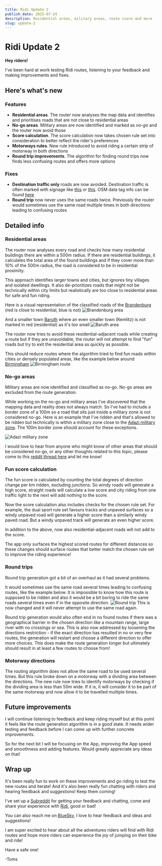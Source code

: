 ```yaml
---
title: Ridi Update 2
publish_date: 2025-07-24
description: Residential areas, military areas, route score and more
slug: update-2
---
```


# Ridi Update 2

**Hey riders!**

I've been hard at work testing Ridi routes, listening to your feedback and making improvements and fixes.

## Here's what's new

### Features

- **Residential areas**. The router now analyses the map data and identifies and prioritises roads that are not close to residential areas
- **No-go areas**. Military areas are now identified and marked as _no-go_ and the router now avoid those
- **Score calculation**. The score calculation now takes chosen rule set into consideration to better reflect the rider's preferences
- **Motorways rules**. New rule introduced to avoid riding a certain strip of motorway in both directions
- **Round trip improvements**. The algorithm for finding round trips now finds less confusing routes and offers more options

### Fixes

- **Destination traffic only** roads are now avoided. Destination traffic is often marked with signage like [this](https://berniem.csdd.lv/content/images/berni/302.jpg)
  or [this](https://upload.wikimedia.org/wikipedia/commons/thumb/5/51/CA-BC_road_sign_R-012-T.svg/800px-CA-BC_road_sign_R-012-T.svg.png). OSM data tag info can be found [here](https://wiki.openstreetmap.org/wiki/Tag:access%3Ddestination)
- **Round trip** now never uses the same roads twice. Previously the router would sometimes use the same road multiple times in both directions leading to confusing routes

## Detailed info

### Residential areas

The router now analyses every road and checks how many residential buildings there are within a 500m radius. If there are residential buildings, it calculates the total area of the found buildings and if they cover more than 10% of the 500m radius, the road is considered to be in residential proximity.

This approach identifies larger towns and cities, but ignores tiny villages and isolated dwellings. It also de-prioritizes roads that might not be technically within city limits but realistically are too close to residential areas for safe and fun riding.

Here is a visual representation of the classified roads of the [Brandenburg](https://www.openstreetmap.org/#map=9/52.410/13.105) (red is close to residential, blue is not)
![Brandenburg area](./2025-07-24-update-2-berlin-area.png)

And a smaller town [Baruth](https://www.openstreetmap.org/#map=14/52.03446/13.49855) where an even smaller town (Kemlitz) is not marked in red (residential) as it's too small
![Baruth area](./2025-07-24-update-2-baruth-mark.png)

The router now tries to avoid these residential-adjacent roads while creating a route but if they are unavoidable, the router will not attempt to find "fun" roads but try to exit the residential area as quickly as possible.

This should reduce routes where the algorithm tried to find fun roads within cities or densely populated areas, like the example below around [Birmingham](https://www.openstreetmap.org/#map=13/52.49057/-1.92012)
![Birmingham route](./2025-07-24-update-2-city-loop.png)

### No-go areas

Military areas are now identified and classified as no-go. No-go areas are excluded from the route generation.

While working on the no-go and military areas I've discovered that the mapping data and reality does not always match. So I've had to include a border zone of a 100m so a road that sits just inside a military zone is not considered no-go. Here is an example that I've ridden and that's allowed to be ridden but technically is within a military zone close to the [Adazi military zone](https://www.openstreetmap.org/#map=17/57.110189/24.506357). The 100m border zone should account for these exceptions.

![Adazi military zone](./2025-07-24-update-2-military.png)

I would love to hear from anyone who might know of other areas that should be considered no-go, or any other thoughts related to this topic, please come to this [reddit thread here](https://www.reddit.com/r/ridiapp/comments/1l33dql/help_military_areas_and_other_off_limit_areas/?utm_source=share&utm_medium=web3x&utm_name=web3xcss&utm_term=1&utm_content=share_button) and let me know!

### Fun score calculation

The fun score is calculated by counting the total degrees of direction change per km ridden, excluding junctions. So windy roads will generate a high score, straight roads will calculate a low score and city riding from one traffic light to the next will add nothing to the score.

Now the score calculation also includes checks for the chosen rule set. For example, the dual sport rule set favours tracks and unpaved surfaces so a windy unpaved road will generate a higher score than a similarly windy paved road. But a windy unpaved track will generate an even higher score.

In addition to the above, now also residential-adjacent roads will not add to the score.

The app only surfaces the highest scored routes for different distances so these changes should surface routes that better match the chosen rule set to improve the riding experience!

### Round trips

Round trip generation got a bit of an overhaul as it had several problems.

It would sometimes use the same road several times leading to confusing routes, like the example below. It is impossible to know how this route is supposed to be ridden and also it would be a bit boring to ride the same roads several times even if in the opposite direction.
![Round trip](./2025-07-24-update-2-round-trip.png)
This is now changed and it will never attempt to use the same road again.

Round trip generation would also often end in no found routes if there was a geographical barrier in the chosen direction like a mountain range, large river with no crossings or sea. This is also now addressed by loosening the directions restriction - if the exact direction has resulted in no or very few routes, the generation will restart and choose a different direction to offer more choices. This does make the route generation longer but ultimately should result in at least a few routes to choose from!

### Motorway directions

The routing algorithm does not allow the same road to be used several times. But this rule broke down on a motorway with a dividing area between the directions. The new rule now tries to identify motorways by checking if the dividing area is less than 50m wide. If it is, it will consider it to be part of the same motorway and now allow it to be travelled multiple times.

## Future improvements

I will continue listening to feedback and keep riding myself but at this point it feels like the route generation algorithm is in a good state. It needs wider testing and feedback before I can come up with further concrete improvements.

So for the next bit I will be focusing on the App, improving the App speed and smoothness and adding features. Would greatly appreciate any ideas on that!

## Wrap up

It's been really fun to work on these improvements and go riding to test the new routes and iterate! And it's also been really fun chatting with riders and hearing feedback and suggestions! Keep them coming!

I've set up a [Subreddit](https://www.reddit.com/r/ridiapp/) for getting your feedback and chatting, come and share your experience with [Ridi](https://ridi.bike?utm_source=email&utm_medium=newsletter&utm_campaign=update_2_2025&utm_content=git_cta), good or bad!

You can also reach me on [BlueSky](https://bsky.app/profile/tomsjansons.bsky.social), I love to hear feedback and ideas and suggestions!

I am super excited to hear about all the adventures riders will find with Ridi routes and hope more riders can experience the joy of jumping on their bike and ride!

Have a safe one!

-Toms
